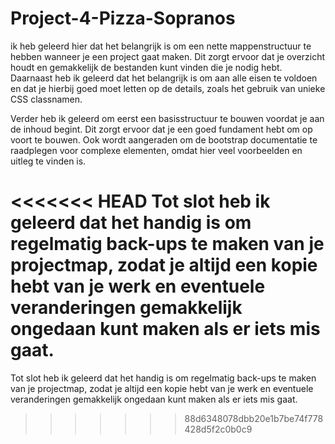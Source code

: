 # Project-4-Pizza-Sopranos
ik heb geleerd hier dat het belangrijk is om een nette mappenstructuur te hebben wanneer je een project gaat maken. Dit zorgt ervoor dat je overzicht houdt en gemakkelijk de bestanden kunt vinden die je nodig hebt. Daarnaast heb ik geleerd dat het belangrijk is om aan alle eisen te voldoen en dat je hierbij goed moet letten op de details, zoals het gebruik van unieke CSS classnamen.

Verder heb ik geleerd om eerst een basisstructuur te bouwen voordat je aan de inhoud begint. Dit zorgt ervoor dat je een goed fundament hebt om op voort te bouwen. Ook wordt aangeraden om de bootstrap documentatie te raadplegen voor complexe elementen, omdat hier veel voorbeelden en uitleg te vinden is.

<<<<<<< HEAD
Tot slot heb ik geleerd dat het handig is om regelmatig back-ups te maken van je projectmap, zodat je altijd een kopie hebt van je werk en eventuele veranderingen gemakkelijk ongedaan kunt maken als er iets mis gaat.
=======
Tot slot heb ik geleerd dat het handig is om regelmatig back-ups te maken van je projectmap, zodat je altijd een kopie hebt van je werk en eventuele veranderingen gemakkelijk ongedaan kunt maken als er iets mis gaat.
>>>>>>> 88d6348078dbb20e1b7be74f778428d5f2c0b0c9
